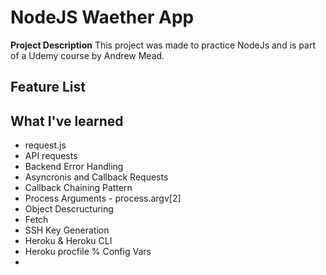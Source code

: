 # NodeJS Waether App
**Project Description**
This project was made to practice NodeJs and is part of a Udemy course by Andrew Mead.

## Feature List

## What I've learned
  * request.js
  * API requests
  * Backend Error Handling
  * Asyncronis and Callback Requests
  * Callback Chaining Pattern
  * Process Arguments - process.argv[2]
  * Object Descructuring
  * Fetch
  * SSH Key Generation
  * Heroku & Heroku CLI
  * Heroku procfile % Config Vars
  * 
